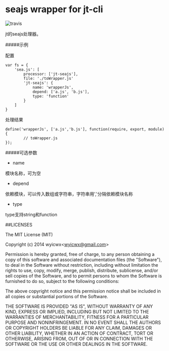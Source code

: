 seajs wrapper for jt-cli 
====
![travis](https://api.travis-ci.org/wyicwx/jt-seajs.png)

jt的seajs处理器。

#####示例

配置

```shell
var fs = {
    'sea.js': [
		processor: ['jt-seajs'],
		file: './toWrapper.js'
		'jt-seajs': {
			name: 'wrapperJs',
			depend: ['a.js', 'b.js'],
			type: 'function'
		}
	]
}
```
处理结果
```shell
define('wrapperJs', ['a.js','b.js'], function(require, export, module){
        // toWrapper.js
});

```

#####可选参数
* name

模块名称，可为空

* depend

依赖模块，可以传入数组或字符串，字符串用','分隔依赖模块名称

* type 

type支持string和function


##LICENSES

The MIT License (MIT)

Copyright (c) 2014 wyicwx<[wyicwx@gmail.com](mailto:wyicwx@gmail.com)>

Permission is hereby granted, free of charge, to any person obtaining a copy
of this software and associated documentation files (the "Software"), to deal
in the Software without restriction, including without limitation the rights
to use, copy, modify, merge, publish, distribute, sublicense, and/or sell
copies of the Software, and to permit persons to whom the Software is
furnished to do so, subject to the following conditions:

The above copyright notice and this permission notice shall be included in
all copies or substantial portions of the Software.

THE SOFTWARE IS PROVIDED "AS IS", WITHOUT WARRANTY OF ANY KIND, EXPRESS OR
IMPLIED, INCLUDING BUT NOT LIMITED TO THE WARRANTIES OF MERCHANTABILITY,
FITNESS FOR A PARTICULAR PURPOSE AND NONINFRINGEMENT. IN NO EVENT SHALL THE
AUTHORS OR COPYRIGHT HOLDERS BE LIABLE FOR ANY CLAIM, DAMAGES OR OTHER
LIABILITY, WHETHER IN AN ACTION OF CONTRACT, TORT OR OTHERWISE, ARISING FROM,
OUT OF OR IN CONNECTION WITH THE SOFTWARE OR THE USE OR OTHER DEALINGS IN
THE SOFTWARE.